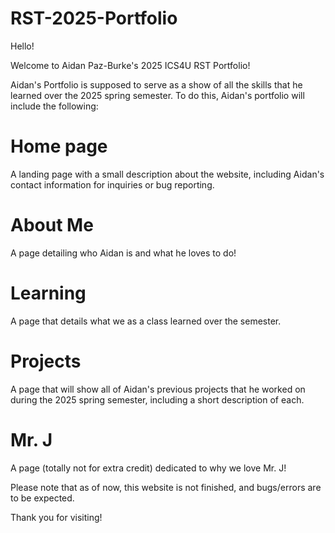 # RST-2025-Portfolio

Hello!

Welcome to Aidan Paz-Burke's 2025 ICS4U RST Portfolio!

Aidan's Portfolio is supposed to serve as a show of all the skills that he learned over the 2025 spring semester. To do this, Aidan's portfolio will include the following:

# **Home page**

A landing page with a small description about the website, including Aidan's contact information for inquiries or bug reporting.

 # **About Me**

A page detailing who Aidan is and what he loves to do!

# **Learning**

A page that details what we as a class learned over the semester.

# **Projects**

A page that will show all of Aidan's previous projects that he worked on during the 2025 spring semester, including a short description of each.

# **Mr. J**

A page (totally not for extra credit) dedicated to why we love Mr. J!

Please note that as of now, this website is not finished, and bugs/errors are to be expected.

Thank you for visiting!
